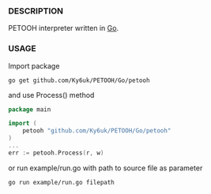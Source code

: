 ### DESCRIPTION

PETOOH interpreter written in [Go](https://golang.org/).

### USAGE

Import package 

```
go get github.com/Ky6uk/PETOOH/Go/petooh
```

and use Process() method

```Go
package main

import (
	petooh "github.com/Ky6uk/PETOOH/Go/petooh"
)
...
err := petooh.Process(r, w)
```

or run example/run.go with path to source file as parameter

```
go run example/run.go filepath
```